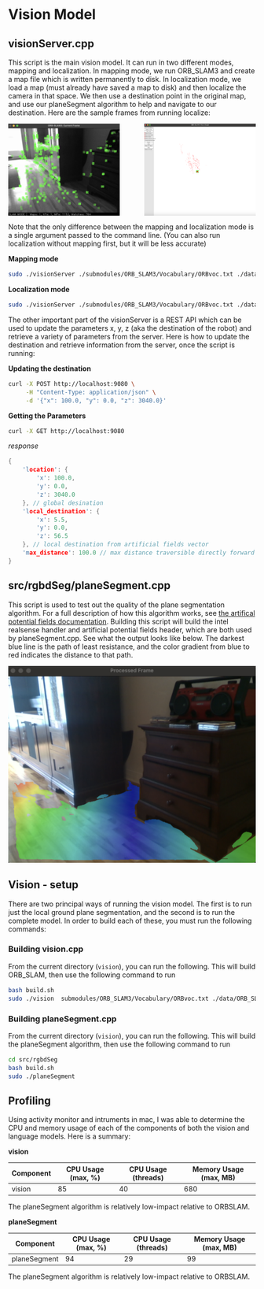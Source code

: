 # Vision Model

## visionServer.cpp

This script is the main vision model. It can run in two different modes, mapping and localization. In mapping mode, we run ORB_SLAM3 and create a map file which is written permanently to disk. In localization mode, we load a map (must already have saved a map to disk) and then localize the camera in that space. We then use a destination point in the original map, and use our planeSegment algorithm to help and navigate to our destination. Here are the sample frames from running localize: 


<div style="display: flex; justify-content: space-between;">
    <img src="docs/ORB_SLAM3_features.png" alt="First Image" width="45%" />
    <img src="docs/ORB_SLAM3_points.png" alt="Second Image" width="45%" />
</div>

Note that the only difference between the mapping and localization mode is a single argument passed to the command line. (You can also run localization without mapping first, but it will be less accurate)

__Mapping mode__
```bash
sudo ./visionServer ./submodules/ORB_SLAM3/Vocabulary/ORBvoc.txt ./data/ORB_SLAM3/RealSense_D415.yaml
```

__Localization mode__
```bash
sudo ./visionServer ./submodules/ORB_SLAM3/Vocabulary/ORBvoc.txt ./data/ORB_SLAM3/RealSense_D415.yaml ./data/ORB_SLAM3/atlas_saved.osa
```

The other important part of the visionServer is a REST API which can be used to update the parameters x, y, z (aka the destination of the robot) and retrieve a variety of parameters from the server. Here is how to update the destination and retrieve information from the server, once the script is running:

__Updating the destination__
```bash
curl -X POST http://localhost:9080 \
     -H "Content-Type: application/json" \
     -d '{"x": 100.0, "y": 0.0, "z": 3040.0}'
```

__Getting the Parameters__
```bash
curl -X GET http://localhost:9080
```
_response_
```c
{ 
    'location': { 
        'x': 100.0,
        'y': 0.0,
        'z': 3040.0
    }, // global desination 
    'local_destination': { 
        'x': 5.5,
        'y': 0.0,
        'z': 56.5
    }, // local destination from artificial fields vector
    'max_distance': 100.0 // max distance traversible directly forward
}
```

## src/rgbdSeg/planeSegment.cpp

This script is used to test out the quality of the plane segmentation algorithm. For a full description of how this algorithm works, see [the artifical potential fields documentation](https://github.com/rballachay/morbius/tree/main/vision/src/rgbdSeg#artificial-potential-fields). Building this script will build the intel realsense handler and artificial potential fields header, which are both used by planeSegment.cpp. See what the output looks like below. The darkest blue line is the path of least resistance, and the color gradient from blue to red indicates the distance to that path. 

<img src="docs/planeSegment_sample.png" alt="Plane Segment Algorithm" width="700">


## Vision - setup

There are two principal ways of running the vision model. The first is to run just the local ground plane segmentation, and the second is to run the complete model. In order to build each of these, you must run the following commands:

### Building vision.cpp

From the current directory (`vision`), you can run the following. This will build ORB_SLAM, then use the following command to run

```bash
bash build.sh
sudo ./vision  submodules/ORB_SLAM3/Vocabulary/ORBvoc.txt ./data/ORB_SLAM3/RealSense_D415.yaml
```

### Building planeSegment.cpp

From the current directory (`vision`), you can run the following. This will build the planeSegment algorithm, then use the following command to run

```bash
cd src/rgbdSeg
bash build.sh
sudo ./planeSegment
```

## Profiling 

Using activity monitor and intruments in mac, I was able to determine the CPU and memory usage of each of the components of both the vision and language models. Here is a summary:

__vision__

| Component         | CPU Usage (max, %) | CPU Usage (threads) | Memory Usage (max, MB)    |
|--------------|-----|-----|---------------|
| vision        | 85  | 40  | 680      |

The planeSegment algorithm is relatively low-impact relative to ORBSLAM.

__planeSegment__

| Component         | CPU Usage (max, %) | CPU Usage (threads) | Memory Usage (max, MB)    |
|--------------|-----|-----|---------------|
| planeSegment        | 94  | 29  | 99      |

The planeSegment algorithm is relatively low-impact relative to ORBSLAM.


